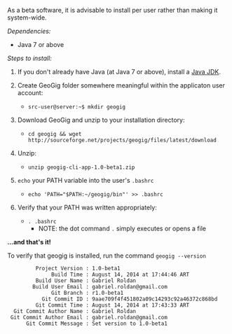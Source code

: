 As a beta software, it is advisable to install per user rather than making it system-wide.

*Dependencies:*
* Java 7 or above


*Steps to install:*

1. If you don't already have Java (at Java 7 or above), install a [Java JDK](http://www.oracle.com/technetwork/java/javase/downloads/jdk7-downloads-1880260.html). 


1. Create GeoGig folder somewhere meaningful within the applicaton user account:
    * `src-user@server:~$ mkdir geogig`

1. Download GeoGig and unzip to your installation directory:
    * `cd geogig && wget http://sourceforge.net/projects/geogig/files/latest/download`

1. Unzip:
    * `unzip geogig-cli-app-1.0-beta1.zip`

1. `echo` your PATH variable into the user's `.bashrc`
    * `echo 'PATH="$PATH:~/geogig/bin"' >> .bashrc`

1. Verify that your PATH was written appropriately:
    * `. .bashrc`
        * NOTE: the dot command `.` simply executes or opens a file

**...and that's it!** 

To verify that geogig is installed, run the command `geogig --version`

```
         Project Version : 1.0-beta1
              Build Time : August 14, 2014 at 17:44:46 ART
         Build User Name : Gabriel Roldan
        Build User Email : gabriel.roldan@gmail.com
              Git Branch : r1.0-beta1
           Git Commit ID : 9aae709f4f451802a09c14293c92a46372c868bd
         Git Commit Time : August 14, 2014 at 17:43:33 ART
  Git Commit Author Name : Gabriel Roldan
 Git Commit Author Email : gabriel.roldan@gmail.com
      Git Commit Message : Set version to 1.0-beta1
```

